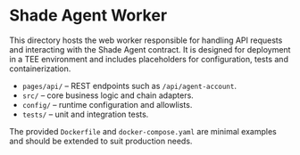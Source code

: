 # Shade Agent Worker

This directory hosts the web worker responsible for handling API requests and
interacting with the Shade Agent contract. It is designed for deployment in a
TEE environment and includes placeholders for configuration, tests and
containerization.

- `pages/api/` – REST endpoints such as `/api/agent-account`.
- `src/` – core business logic and chain adapters.
- `config/` – runtime configuration and allowlists.
- `tests/` – unit and integration tests.

The provided `Dockerfile` and `docker-compose.yaml` are minimal examples and
should be extended to suit production needs.
